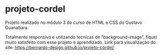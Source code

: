 # projeto-cordel
 Projeto realizado no módulo 3 do curso de HTML e CSS do Gustavo Guanabara.
 
Totalmente responsivo e utilizando tecnicas de "background-image", fiquei muito satisfeito com esse projeto e aprendizado.
Link para visualização do site: https://bernardo-design.github.io/projeto-cordel/
